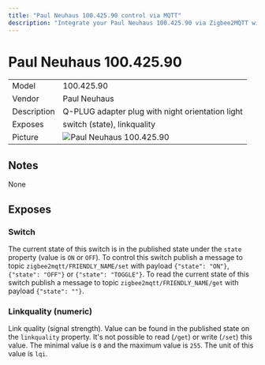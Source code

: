 ```yaml
---
title: "Paul Neuhaus 100.425.90 control via MQTT"
description: "Integrate your Paul Neuhaus 100.425.90 via Zigbee2MQTT with whatever smart home infrastructure you are using without the vendors bridge or gateway."
---
```


<!-- !!!! -->
<!-- ATTENTION: This file is auto-generated through docgen! -->
<!-- You can only edit the "## Notes"-Section. -->
<!-- !!!! -->

# Paul Neuhaus 100.425.90

|     |     |
|-----|-----|
| Model | 100.425.90  |
| Vendor  | Paul Neuhaus  |
| Description | Q-PLUG adapter plug with night orientation light |
| Exposes | switch (state), linkquality |
| Picture | ![Paul Neuhaus 100.425.90](https://psi-4ward.github.io/zigbee2mqtt.io/images/devices/100.425.90.jpg) |


## Notes

None



## Exposes

### Switch 
The current state of this switch is in the published state under the `state` property (value is `ON` or `OFF`).
To control this switch publish a message to topic `zigbee2mqtt/FRIENDLY_NAME/set` with payload `{"state": "ON"}`, `{"state": "OFF"}` or `{"state": "TOGGLE"}`.
To read the current state of this switch publish a message to topic `zigbee2mqtt/FRIENDLY_NAME/get` with payload `{"state": ""}`.

### Linkquality (numeric)
Link quality (signal strength).
Value can be found in the published state on the `linkquality` property.
It's not possible to read (`/get`) or write (`/set`) this value.
The minimal value is `0` and the maximum value is `255`.
The unit of this value is `lqi`.

